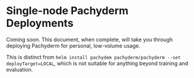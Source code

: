 # Single-node Pachyderm Deployments

Coming soon.
This document, when complete, will take you through deploying Pachyderm for personal, low-volume usage.

This is distinct from `helm install pachydem pachyderm/pachyderm --set deployTarget=LOCAL`, which is not suitable for anything beyond training and evaluation.


